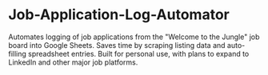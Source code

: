 # Job-Application-Log-Automator
Automates logging of job applications from the "Welcome to the Jungle" job board into Google Sheets. Saves time by scraping listing data and auto-filling spreadsheet entries. Built for personal use, with plans to expand to LinkedIn and other major job platforms.
